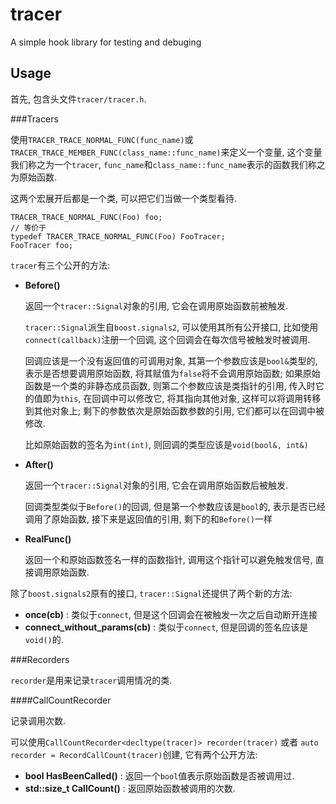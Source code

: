 tracer
======

A simple hook library for testing and debuging

Usage
---

首先, 包含头文件`tracer/tracer.h`.

###Tracers

使用`TRACER_TRACE_NORMAL_FUNC(func_name)`或`TRACER_TRACE_MEMBER_FUNC(class_name::func_name)`来定义一个变量, 这个变量我们称之为一个`tracer`, `func_name`和`class_name::func_name`表示的函数我们称之为原始函数.

这两个宏展开后都是一个类, 可以把它们当做一个类型看待.

    TRACER_TRACE_NORMAL_FUNC(Foo) foo;
    // 等价于
    typedef TRACER_TRACE_NORMAL_FUNC(Foo) FooTracer;
    FooTracer foo;

`tracer`有三个公开的方法:

- **Before()**

  返回一个`tracer::Signal`对象的引用, 它会在调用原始函数前被触发.
  
  `tracer::Signal`派生自`boost.signals2`, 可以使用其所有公开接口, 比如使用`connect(callback)`注册一个回调, 这个回调会在每次信号被触发时被调用. 
  
  回调应该是一个没有返回值的可调用对象, 其第一个参数应该是`bool&`类型的, 表示是否想要调用原始函数, 将其赋值为`false`将不会调用原始函数; 如果原始函数是一个类的非静态成员函数, 则第二个参数应该是类指针的引用, 传入时它的值即为`this`, 在回调中可以修改它, 将其指向其他对象, 这样可以将调用转移到其他对象上; 剩下的参数依次是原始函数参数的引用, 它们都可以在回调中被修改.
  
  比如原始函数的签名为`int(int)`, 则回调的类型应该是`void(bool&, int&)`

- **After()**

  返回一个`tracer::Signal`对象的引用, 它会在调用原始函数后被触发.
  
  回调类型类似于`Before()`的回调, 但是第一个参数应该是`bool`的, 表示是否已经调用了原始函数, 接下来是返回值的引用, 剩下的和`Before()`一样

- **RealFunc()**

  返回一个和原始函数签名一样的函数指针, 调用这个指针可以避免触发信号, 直接调用原始函数.

除了`boost.signals2`原有的接口, `tracer::Signal`还提供了两个新的方法:

- **once(cb)** : 类似于`connect`, 但是这个回调会在被触发一次之后自动断开连接
- **connect_without_params(cb)** : 类似于`connect`, 但是回调的签名应该是`void()`的.

###Recorders

`recorder`是用来记录`tracer`调用情况的类.

####CallCountRecorder

记录调用次数. 

可以使用`CallCountRecorder<decltype(tracer)> recorder(tracer)` 或者 `auto recorder = RecordCallCount(tracer)`创建, 
它有两个公开方法:

- **bool HasBeenCalled()** : 返回一个`bool`值表示原始函数是否被调用过.
- **std::size_t CallCount()** : 返回原始函数被调用的次数.
